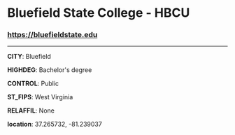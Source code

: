 # Bluefield State College - HBCU
### https://bluefieldstate.edu
---
**CITY**: Bluefield

**HIGHDEG**: Bachelor's degree

**CONTROL**: Public

**ST_FIPS**: West Virginia

**RELAFFIL**: None

**location**: 37.265732, -81.239037